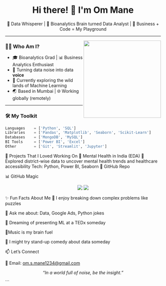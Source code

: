<!-- Om Mane's GitHub Profile README -->

<h1 align="center">Hi there! 👋 I'm Om Mane</h1>
<p align="center">🧠 Data Whisperer | 🧪 Bioanalytics Brain turned Data Analyst | 🎯 Business + Code = My Playground</p>

---

<img align="right" src="https://media1.giphy.com/media/v1.Y2lkPTc5MGI3NjExNGV3N3RranpoaTBwbm9jdW15cjZwYzZpMTc5aGQ3aDkyNHptbm56YyZlcD12MV9pbnRlcm5hbF9naWZfYnlfaWQmY3Q9cw/69bK4OX5RcklWMM69Z/giphy.gif" width="250" />

### 👨‍🔬 Who Am I?

- 🎓 Bioanalytics Grad | 📊 Business Analytics Enthusiast  
- 🔄 Turning data noise into data **voice**  
- 🤖 Currently exploring the wild lands of Machine Learning  
- 🌏 Based in Mumbai | 🌐 Working globally (remotely)

---

### 🛠️ My Toolkit

```python
Languages    = ['Python', 'SQL']
Libraries    = ['Pandas', 'Matplotlib', 'Seaborn', 'Scikit-Learn']
Databases    = ['MongoDB', 'MySQL']
BI Tools     = ['Power BI', 'Excel']
Other        = ['Git', 'Streamlit', 'Jupyter']
```
🚀 Projects That I Loved Working On
🧠 Mental Health in India (EDA)
🔎 Explored district-wise data to uncover mental health trends and healthcare accessibility
Tech: Python, Power BI, Seaborn
📁 GitHub Repo


📊 GitHub Magic
<p align="center"> <img src="https://github-readme-stats.vercel.app/api?username=yourusername&show_icons=true&theme=radical" /> <img src="https://github-readme-stats.vercel.app/api/top-langs/?username=yourusername&layout=compact&theme=radical" /> </p>

✨ Fun Facts About Me
🧩 I enjoy breaking down complex problems like puzzles

💬 Ask me about: Data, Google Ads, Python jokes

🌟 Dreaming of presenting ML at a TEDx someday

🍣Music is my brain fuel

🎤 I might try stand-up comedy about data someday


📫 Let’s Connect

📧 Email: om.s.mane1234@gmail.com


<p align="center"><i>“In a world full of noise, be the insight.”</i></p> ```
